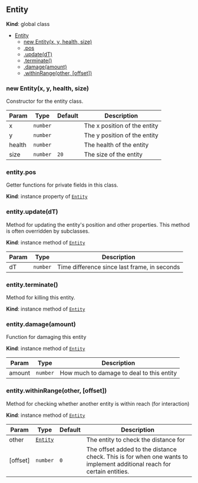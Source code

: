 <a name="Entity"></a>

## Entity
**Kind**: global class  

* [Entity](#Entity)
    * [new Entity(x, y, health, size)](#new_Entity_new)
    * [.pos](#Entity+pos)
    * [.update(dT)](#Entity+update)
    * [.terminate()](#Entity+terminate)
    * [.damage(amount)](#Entity+damage)
    * [.withinRange(other, [offset])](#Entity+withinRange)

<a name="new_Entity_new"></a>

### new Entity(x, y, health, size)
Constructor for the entity class.


| Param | Type | Default | Description |
| --- | --- | --- | --- |
| x | <code>number</code> |  | The x position of the entity |
| y | <code>number</code> |  | The y position of the entity |
| health | <code>number</code> |  | The health of the entity |
| size | <code>number</code> | <code>20</code> | The size of the entity |

<a name="Entity+pos"></a>

### entity.pos
Getter functions for private fields in this class.

**Kind**: instance property of [<code>Entity</code>](#Entity)  
<a name="Entity+update"></a>

### entity.update(dT)
Method for updating the entity's position and other properties.
This method is often overridden by subclasses.

**Kind**: instance method of [<code>Entity</code>](#Entity)  

| Param | Type | Description |
| --- | --- | --- |
| dT | <code>number</code> | Time difference since last frame, in seconds |

<a name="Entity+terminate"></a>

### entity.terminate()
Method for killing this entity.

**Kind**: instance method of [<code>Entity</code>](#Entity)  
<a name="Entity+damage"></a>

### entity.damage(amount)
Function for damaging this entity

**Kind**: instance method of [<code>Entity</code>](#Entity)  

| Param | Type | Description |
| --- | --- | --- |
| amount | <code>number</code> | How much to damage to deal to this entity |

<a name="Entity+withinRange"></a>

### entity.withinRange(other, [offset])
Method for checking whether another entity is within reach (for interaction)

**Kind**: instance method of [<code>Entity</code>](#Entity)  

| Param | Type | Default | Description |
| --- | --- | --- | --- |
| other | [<code>Entity</code>](#Entity) |  | The entity to check the distance for |
| [offset] | <code>number</code> | <code>0</code> | The offset added to the distance check. This is for when one wants to implement additional reach for certain entities. |


